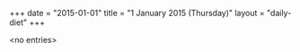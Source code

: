 +++
date = "2015-01-01"
title = "1 January 2015 (Thursday)"
layout = "daily-diet"
+++

<p>&lt;no entries&gt;</p>